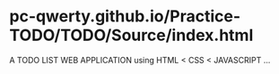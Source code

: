 # pc-qwerty.github.io/Practice-TODO/TODO/Source/index.html

A TODO LIST WEB APPLICATION using HTML < CSS < JAVASCRIPT ...


